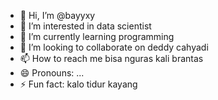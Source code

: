 - 👋 Hi, I’m @bayyxy
- 👀 I’m interested in data scientist
- 🌱 I’m currently learning programming
- 💞️ I’m looking to collaborate on deddy cahyadi
- 📫 How to reach me bisa nguras kali brantas
- 😄 Pronouns: ...
- ⚡ Fun fact: kalo tidur kayang

<!---
bayyxy/bayyxy is a ✨ special ✨ repository because its `README.md` (this file) appears on your GitHub profile.
You can click the Preview link to take a look at your changes.
--->
